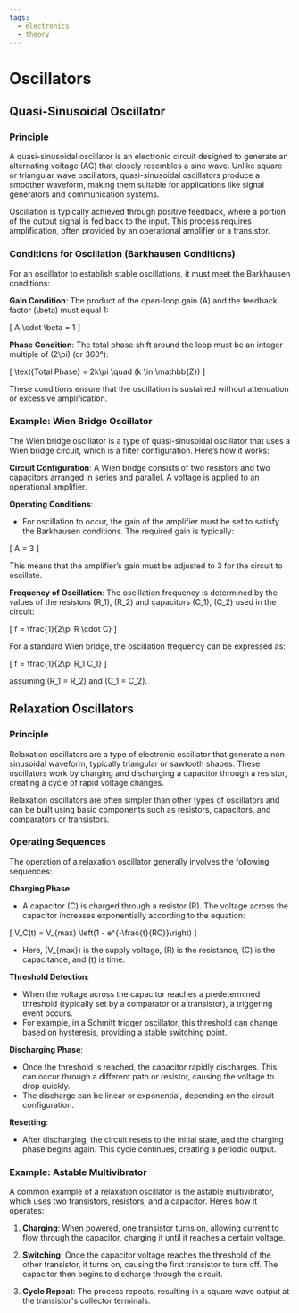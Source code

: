 ```yaml
---
tags:
  - electronics
  - theory
---
```


# Oscillators

## Quasi-Sinusoidal Oscillator

### Principle

A quasi-sinusoidal oscillator is an electronic circuit designed to generate an alternating voltage (AC) that closely resembles a sine wave. Unlike square or triangular wave oscillators, quasi-sinusoidal oscillators produce a smoother waveform, making them suitable for applications like signal generators and communication systems.

Oscillation is typically achieved through positive feedback, where a portion of the output signal is fed back to the input. This process requires amplification, often provided by an operational amplifier or a transistor.

### Conditions for Oscillation (Barkhausen Conditions)

For an oscillator to establish stable oscillations, it must meet the Barkhausen conditions:

**Gain Condition**: The product of the open-loop gain \(A\) and the feedback factor \(\beta\) must equal 1:

\[
A \cdot \beta = 1
\]
   
**Phase Condition**: The total phase shift around the loop must be an integer multiple of \(2\pi\) (or 360°):

\[
\text{Total Phase} = 2k\pi \quad (k \in \mathbb{Z})
\]

These conditions ensure that the oscillation is sustained without attenuation or excessive amplification.

### Example: Wien Bridge Oscillator
The Wien bridge oscillator is a type of quasi-sinusoidal oscillator that uses a Wien bridge circuit, which is a filter configuration. Here’s how it works:

**Circuit Configuration**: A Wien bridge consists of two resistors and two capacitors arranged in series and parallel. A voltage is applied to an operational amplifier.

**Operating Conditions**:

- For oscillation to occur, the gain of the amplifier must be set to satisfy the Barkhausen conditions. The required gain is typically:

\[
A = 3
\]

This means that the amplifier’s gain must be adjusted to 3 for the circuit to oscillate.

**Frequency of Oscillation**: The oscillation frequency is determined by the values of the resistors \(R_1\), \(R_2\) and capacitors \(C_1\), \(C_2\) used in the circuit:

\[
f = \frac{1}{2\pi R \cdot C}
\]

For a standard Wien bridge, the oscillation frequency can be expressed as:

\[
f = \frac{1}{2\pi R_1 C_1}
\]

assuming \(R_1 = R_2\) and \(C_1 = C_2\).

## Relaxation Oscillators

### Principle
Relaxation oscillators are a type of electronic oscillator that generate a non-sinusoidal waveform, typically triangular or sawtooth shapes. These oscillators work by charging and discharging a capacitor through a resistor, creating a cycle of rapid voltage changes.

Relaxation oscillators are often simpler than other types of oscillators and can be built using basic components such as resistors, capacitors, and comparators or transistors.

### Operating Sequences
The operation of a relaxation oscillator generally involves the following sequences:

**Charging Phase**:

   - A capacitor \(C\) is charged through a resistor \(R\). The voltage across the capacitor increases exponentially according to the equation:

\[
V_C(t) = V_{max} \left(1 - e^{-\frac{t}{RC}}\right)
\]

   - Here, \(V_{max}\) is the supply voltage, \(R\) is the resistance, \(C\) is the capacitance, and \(t\) is time.

**Threshold Detection**:

   - When the voltage across the capacitor reaches a predetermined threshold (typically set by a comparator or a transistor), a triggering event occurs.
   - For example, in a Schmitt trigger oscillator, this threshold can change based on hysteresis, providing a stable switching point.

**Discharging Phase**:

   - Once the threshold is reached, the capacitor rapidly discharges. This can occur through a different path or resistor, causing the voltage to drop quickly.
   - The discharge can be linear or exponential, depending on the circuit configuration.

**Resetting**:

   - After discharging, the circuit resets to the initial state, and the charging phase begins again. This cycle continues, creating a periodic output.

### Example: Astable Multivibrator
A common example of a relaxation oscillator is the astable multivibrator, which uses two transistors, resistors, and a capacitor. Here’s how it operates:

1. **Charging**: When powered, one transistor turns on, allowing current to flow through the capacitor, charging it until it reaches a certain voltage.

2. **Switching**: Once the capacitor voltage reaches the threshold of the other transistor, it turns on, causing the first transistor to turn off. The capacitor then begins to discharge through the circuit.

3. **Cycle Repeat**: The process repeats, resulting in a square wave output at the transistor's collector terminals.

